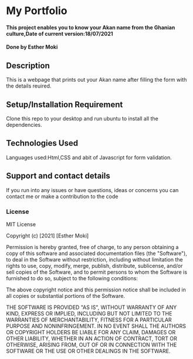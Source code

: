 # My Portfolio
#### This project enables you to know your Akan name from the Ghanian culture,Date of current version:18/07/2021
#### Done by Esther Moki
## Description
This is a webpage that prints out your Akan name after filling the form with the details reuired.
## Setup/Installation Requirement
Clone this repo to your desktop and run ubuntu to install all the dependencies.
## Technologies Used
Languages used:Html,CSS and abit of Javascript for form validation.
## Support and contact details
If you run into any issues or have questions, ideas or concerns you can contact me or make a contribution to the code
### License
MIT License

Copyright (c) [2021] [Esther Moki]

Permission is hereby granted, free of charge, to any person obtaining a copy
of this software and associated documentation files (the "Software"), to deal
in the Software without restriction, including without limitation the rights
to use, copy, modify, merge, publish, distribute, sublicense, and/or sell
copies of the Software, and to permit persons to whom the Software is
furnished to do so, subject to the following conditions:

The above copyright notice and this permission notice shall be included in all
copies or substantial portions of the Software.

THE SOFTWARE IS PROVIDED "AS IS", WITHOUT WARRANTY OF ANY KIND, EXPRESS OR
IMPLIED, INCLUDING BUT NOT LIMITED TO THE WARRANTIES OF MERCHANTABILITY,
FITNESS FOR A PARTICULAR PURPOSE AND NONINFRINGEMENT. IN NO EVENT SHALL THE
AUTHORS OR COPYRIGHT HOLDERS BE LIABLE FOR ANY CLAIM, DAMAGES OR OTHER
LIABILITY, WHETHER IN AN ACTION OF CONTRACT, TORT OR OTHERWISE, ARISING FROM,
OUT OF OR IN CONNECTION WITH THE SOFTWARE OR THE USE OR OTHER DEALINGS IN THE
SOFTWARE.